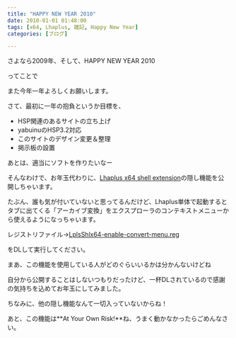 ```yaml
---
title: "HAPPY NEW YEAR 2010"
date: 2010-01-01 01:48:00
tags: [x64, Lhaplus, 雑記, Happy New Year]
categories: [ブログ]

---
```


さよなら2009年、そして、HAPPY NEW YEAR 2010

ってことで

また今年一年よろしくお願いします。



  


さて、最初に一年の抱負というか目標を、

  * HSP関連のあるサイトの立ち上げ
  * yabuinuのHSP3.2対応
  * このサイトのデザイン変更＆整理
  * 掲示板の設置

あとは、適当にソフトを作りたいなー



  


そんなわけで、お年玉代わりに、[Lhaplus x64 shell extension][1]の隠し機能を公開しちゃいます。

 [1]: /blog/2009/08/23/lhaplus-x64-shell-extension.html

たぶん、誰も気が付いていないと思ってるんだけど、Lhaplus単体で起動するとタブに出てくる「アーカイブ変換」をエクスプローラのコンテキストメニューから使えるようになっちゃいます。

レジストリファイル→[LplsShlx64-enable-convert-menu.reg][2]

 [2]: /soft/x64/LplsShlx64-enable-convert-menu.reg

をDLして実行してください。

まあ、この機能を使用している人がどのぐらいいるかは分かんないけどね

自分から公開することはしないつもりだったけど、一杯DLされているので感謝の気持ちを込めてお年玉にしてみました。

ちなみに、他の隠し機能なんて一切入っていないからね！

あと、この機能は**At Your Own Risk!**ね、うまく動かなかったらごめんなさい。
